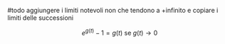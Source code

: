 #todo aggiungere i limiti notevoli non che tendono a +infinito e copiare i limiti delle successioni

$$e^{g(t)}-1=g(t) \text{ se } g(t)\rightarrow 0$$
